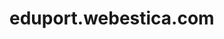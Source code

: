 # eduport.webestica.com

<!--di atas </head> -->

<style type='text/css'>
.sidebar {display:none}
</style>
<style type='text/css'>
.blogMn {display:none}
</style>
<!-- Plugins CSS Bootstrap -->
<link href='https://cdnjs.cloudflare.com/ajax/libs/font-awesome/6.3.0/css/all.min.css' rel='stylesheet'/>
<link href='https://cdn.jsdelivr.net/npm/bootstrap-icons@1.5.0/font/bootstrap-icons.css' rel='stylesheet'/>
<!--<link href='https://cdn.statically.io/gh/saeblog/css/main/bootstrap-style.css' rel='stylesheet' type='text/css'/>-->
<!--<link href='https://www.sae.icu/set/css/bootstrap-style.css' rel='stylesheet' type='text/css'/> <script crossorigin='anonymous' integrity='sha256-a9jBBRygX1Bh5lt8GZjXDzyOB+bWve9EiO7tROUtj/E=' src='https://code.jquery.com/jquery-3.6.4.js'/>-->

<!-- Google Font -->
<link href='https://fonts.googleapis.com' rel='preconnect'/>
<link href='https://fonts.gstatic.com' rel='preconnect'/>
<link href='https://cdnjs.cloudflare.com/ajax/libs/font-awesome/6.3.0/css/all.min.css' rel='stylesheet'/>
<link href='https://cdn.jsdelivr.net/npm/bootstrap-icons@1.5.0/font/bootstrap-icons.css' rel='stylesheet'/>

<!-- Plugins CSS -->
<!--<link rel="stylesheet" type="text/css" href="https://eduport.webestica.com/assets/vendor/font-awesome/css/all.min.css"/> <link rel="stylesheet" type="text/css" href="https://eduport.webestica.com/assets/vendor/bootstrap-icons/bootstrap-icons.css"/>-->
<link href='https://eduport.webestica.com/assets/vendor/tiny-slider/tiny-slider.css' rel='stylesheet' type='text/css'/>
<link href='https://eduport.webestica.com/assets/vendor/glightbox/css/glightbox.css' rel='stylesheet' type='text/css'/>

<!-- Theme CSS -->
<link href='https://eduport.webestica.com/assets/css/style.css' rel='stylesheet' type='text/css'/>

<!--di atas </body -->

<!--Plugin JS Bootstrap-->
<!--<script src='https://cdn.statically.io/gh/saeblog/js/main/bootstrap.min.js'/>-->
<!--<script src='https://www.sae.icu/set/js/bootstrap.min.js'/>-->
<!--<script defer='defer' onload='viewCounterLoaded()' src='https://cdn.statically.io/gh/saeblog/js/main/bundle-counter.js'/>-->
<!--<script defer='defer' onload='viewCounterLoaded()' src='https://cdn.jsdelivr.net/gh/saeblog/js@main/bundle-counter.js '/>-->
<!-- Vendors -->
<script src='https://eduport.webestica.com/assets/vendor/tiny-slider/tiny-slider.js'></script>
<script src='https://eduport.webestica.com/assets/vendor/glightbox/js/glightbox.js'></script>
<script src='https://eduport.webestica.com/assets/vendor/purecounterjs/dist/purecounter_vanilla.js'></script>
<!-- Template Functions -->
<script src='https://eduport.webestica.com/assets/js/functions.js'></script>
<!-- Bootstrap JS -->
<script src='https://eduport.webestica.com/assets/vendor/bootstrap/dist/js/bootstrap.bundle.min.js'></script>
